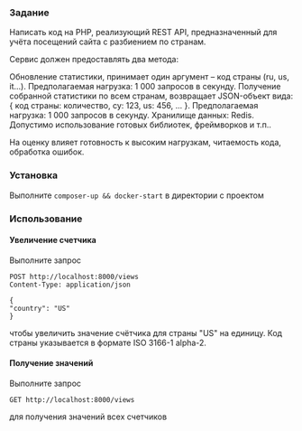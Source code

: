 ### Задание
Написать код на PHP, реализующий REST API, предназначенный для учёта посещений сайта с разбиением по странам.

Сервис должен предоставлять два метода:

Обновление статистики, принимает один аргумент – код страны (ru, us, it...).
Предполагаемая нагрузка: 1 000 запросов в секунду.
Получение собранной статистики по всем странам, возвращает JSON-объект вида:
{ код страны: количество, cy: 123, us: 456, ... }.
Предполагаемая нагрузка: 1 000 запросов в секунду.
Хранилище данных: Redis.
Допустимо использование готовых библиотек, фреймворков и т.п..

На оценку влияет готовность к высоким нагрузкам, читаемость кода, обработка ошибок.

### Установка
Выполните `composer-up && docker-start` в директории с проектом

### Использование
#### Увеличение счетчика
Выполните запрос
```
POST http://localhost:8000/views
Content-Type: application/json

{
"country": "US"
}
```

чтобы увеличить значение счётчика для страны "US" на единицу.
Код страны указывается в формате ISO 3166-1 alpha-2.

#### Получение значений
Выполните запрос
```
GET http://localhost:8000/views
```
для получения значений всех счетчиков
